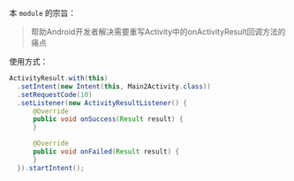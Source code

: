 本 `module` 的宗旨：

> 帮助Android开发者解决需要重写Activity中的onActivityResult回调方法的痛点

使用方式：

```java
ActivityResult.with(this)
  .setIntent(new Intent(this, Main2Activity.class))
  .setRequestCode(10)
  .setListener(new ActivityResultListener() {
      @Override
      public void onSuccess(Result result) {
      }

      @Override
      public void onFailed(Result result) {
      }
  }).startIntent();
```

